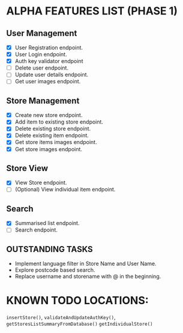 # ALPHA FEATURES LIST (PHASE 1)

## User Management

- [x] User Registration endpoint.
- [x] User Login endpoint.
- [x] Auth key validator endpoint
- [ ] Delete user endpoint.
- [ ] Update user details endpoint.
- [ ] Get user images endpoint.

## Store Management

- [x] Create new store endpoint.
- [x] Add item to existing store endpoint.
- [x] Delete existing store endpoint.
- [x] Delete existing item endpoint.
- [x] Get store items images endpoint.
- [x] Get store images endpoint.

## Store View

- [x] View Store endpoint.
- [ ] (Optional) View individual item endpoint.

## Search

- [x] Summarised list endpoint.
- [ ] Search endpoint.

## OUTSTANDING TASKS

- Implement language filter in Store Name and User Name.
- Explore postcode based search.
- Replace username and storename with @ in the beginning.

# KNOWN TODO LOCATIONS:

`insertStore()`,
`validateAndUpdateAuthKey()`,
`getStoresListSummaryFromDatabase()`
`getIndividualStore()`
